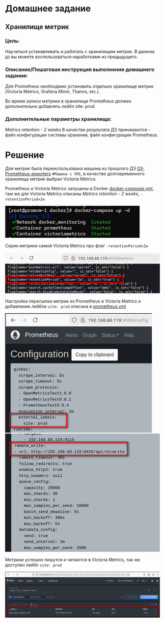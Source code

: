 # Домашнее задание
## Хранилище метрик

### Цель:
Научиться устанавливать и работать с хранилищем метрик.
В данном дз вы можете воспользоваться наработками из предыдущего.


### Описание/Пошаговая инструкция выполнения домашнего задания:
Для Prometheus необходимо установить отдельно хранилище метрик (Victoria Metrics, Grafana Mimir, Thanos, etc.).

Во время записи метрики в хранилище Prometheus должен дополнительно добавлять лейбл site: prod.

### Дополнительные параметры хранилища:

Metrics retention - 2 weeks
В качестве результата ДЗ принимаются - файл конфигурации системы хранения, файл конфигурации Prometheus.

# Решение

Для метрик была переиспользована машина из прошлого ДЗ [03-Prometheus-exporters](03-Prometheus-exporters/README.md)
`#Машина с CMS`, в качестве долговременного хранилища метрик выбрал Victoria Metrics.

Prometheus и Victoria Metrics запущены в Docker [docker-compose.yml](docker/docker-compose.yml), там же
для Victoria Metrics описаны *Metrics retention - 2 weeks*, `-retentionPeriod=2w`

![img.png](img/img.png)

Скрин метрики самой Victoria Metrics про флаг `-retentionPeriod=2w`

![img_1.png](img/img_1.png)

Настройка пересылки метрик из Prometheus в Victoria Metrics и добавление лейбла `site: prod` 
описана в [prometheus.yml](prometheus/prometheus.yml)

![img_2.png](img/img_2.png)
![img_3.png](img/img_3.png)

Метрики успешно пишутся и читаются в Victoria Metrics, так же доступен лейбл `site: prod` 

![img_4.png](img/img_4.png)
